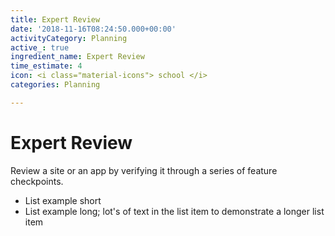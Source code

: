 ```yaml
---
title: Expert Review
date: '2018-11-16T08:24:50.000+00:00'
activityCategory: Planning
active_: true
ingredient_name: Expert Review
time_estimate: 4
icon: <i class="material-icons"> school </i>
categories: Planning

---
```

# Expert Review

Review a site or an app by verifying it through a series of feature checkpoints.

* List example short 
* List example long; lot's of text in the list item to demonstrate a longer list item